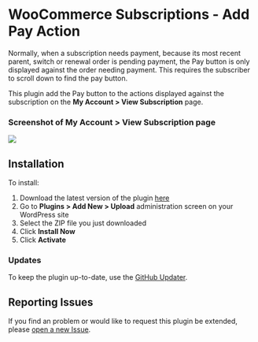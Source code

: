 # WooCommerce Subscriptions - Add Pay Action

Normally, when a subscription needs payment, because its most recent parent, switch or renewal order is pending payment, the Pay button is only displayed against the order needing payment. This requires the subscriber to scroll down to find the pay button.

This plugin add the Pay button to the actions displayed against the subscription on the **My Account > View Subscription** page.

### Screenshot of My Account > View Subscription page


![](https://d2ddoduugvun08.cloudfront.net/items/3v072N323o04370u2120/[aa65acd10ee70017aa6d1a6d41aa8cfc]_Image+2019-06-21+at+3.16.26+pm.png)

## Installation

To install:

1. Download the latest version of the plugin [here](https://github.com/woocommerce/woocommerce-subscriptions-add-pay-action/archive/master.zip)
1. Go to **Plugins > Add New > Upload** administration screen on your WordPress site
1. Select the ZIP file you just downloaded
1. Click **Install Now**
1. Click **Activate**

### Updates

To keep the plugin up-to-date, use the [GitHub Updater](https://github.com/afragen/github-updater).

## Reporting Issues

If you find an problem or would like to request this plugin be extended, please [open a new Issue](https://github.com/woocommerce/woocommerce-subscriptions-add-pay-action/issues/new).

